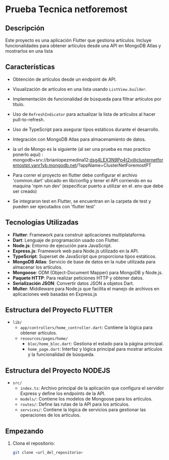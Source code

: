 # Prueba Tecnica netforemost

## Descripción
Este proyecto es una aplicación Flutter que gestiona artículos. Incluye funcionalidades para obtener artículos desde una API en MongoDB Atlas y mostrarlos en una lista

## Características
- Obtención de artículos desde un endpoint de API.
- Visualización de artículos en una lista usando `ListView.builder`.
- Implementación de funcionalidad de búsqueda para filtrar artículos por título.
- Uso de `RefreshIndicator` para actualizar la lista de artículos al hacer pull-to-refresh.
- Uso de TypeScript para asegurar tipos estáticos durante el desarrollo.
- Integración con MongoDB Atlas para almacenamiento de datos.
- la url de Mongo es la siguiente (al ser una prueba es mas practico ponerlo aqui) : mongodb+srv://brianlopezmedina12:dsg4LEX3N9Pp4t2v@clusternetforemostpt.yanr1vb.mongodb.net/?appName=ClusterNetForemostPT

- Para correr el proyecto en flutter debe configurar el archivo 'common.dart' ubicado en lib/config y tener el API corriendo en su maquina 'npm run dev' (especificar puerto a utilizar en el .env que debe ser creado)

- Se integraron test en Flutter, se encuentran en la carpeta de test y pueden ser ejecutados con 'flutter test'

## Tecnologías Utilizadas
- **Flutter**: Framework para construir aplicaciones multiplataforma.
- **Dart**: Lenguaje de programación usado con Flutter.
- **Node.js**: Entorno de ejecución para JavaScript.
- **Express.js**: Framework web para Node.js utilizado en la API.
- **TypeScript**: Superset de JavaScript que proporciona tipos estáticos.
- **MongoDB Atlas**: Servicio de base de datos en la nube utilizada para almacenar los artículos.
- **Mongoose**: ODM (Object-Document Mapper) para MongoDB y Node.js.
- **Paquete HTTP**: Para realizar peticiones HTTP y obtener datos.
- **Serialización JSON**: Convertir datos JSON a objetos Dart.
- **Multer**: Middleware para Node.js que facilita el manejo de archivos en aplicaciones web basadas en Express.js

## Estructura del Proyecto FLUTTER 
- `lib/`
  - `app/controllers/home_controller.dart`: Contiene la lógica para obtener artículos.
  - `resources/pages/home/`
    - `bloc/home_bloc.dart`: Gestiona el estado para la página principal.
    - `home_page.dart`: Interfaz y lógica principal para mostrar artículos y la funcionalidad de búsqueda.
   
## Estructura del Proyecto NODEJS
- `src/`
  - `index.ts`: Archivo principal de la aplicación que configura el servidor Express y define los endpoints de la API.
  - `models/`: Contiene los modelos de Mongoose para los artículos.
  - `routes/`: Define las rutas de la API para los artículos.
  - `services/`: Contiene la lógica de servicios para gestionar las operaciones de los artículos.


## Empezando
1. Clona el repositorio:
   ```bash
   git clone <url_del_repositorio>
